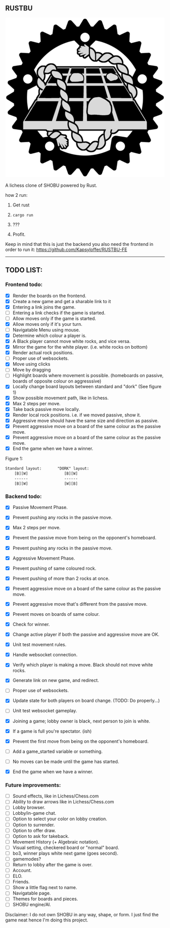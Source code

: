## RUSTBU

![Logo](https://raw.githubusercontent.com/Kapsyloffer/RUSTBU/master/assets/RUSTBU.png)

A lichess clone of SHOBU powered by Rust.

how 2 run:

1. Get rust

2. `cargo run`

3. ???

4. Profit.

Keep in mind that this is just the backend you also need the frontend in order to run it:
https://github.com/Kapsyloffer/RUSTBU-FE

---

## TODO LIST:

### Frontend todo:

- [x] Render the boards on the frontend.
- [x] Create a new game and get a sharable link to it
- [x] Entering a link joins the game.
- [ ] Entering a link checks if the game is started.
- [ ] Allow moves only if the game is started.
- [x] Allow moves only if it's your turn.
- [ ] Navigatable Menu using mouse.
- [x] Determine which colour a player is.
- [x] A Black player cannot move white rocks, and vice versa.
- [x] Mirror the game for the white player. (i.e. white rocks on bottom)
- [x] Render actual rock positions.
- [ ] Proper use of websockets.
- [x] Move using clicks
- [ ] Move by dragging
- [ ] Highlight boards where movement is possible. (homeboards on passive, boards of opposite colour on aggresssive)
- [x] Locally change board layouts between standard and "dork" (See figure 1)
- [x] Show possible movement path, like in lichess.
- [x] Max 2 steps per move.
- [x] Take back passive move locally.
- [x] Render local rock positions. i.e. if we moved passive, show it.
- [x] Aggressive move should have the same size and direction as passive.
- [x] Prevent aggressive move on a board of the same colour as the passive move.
- [x] Prevent aggressive move on a board of the same colour as the passive move.
- [x] End the game when we have a winner.

Figure 1:

```
Standard layout:       "DORK" layout:
    [B][W]                [B][W]
    ------                ------
    [B][W]                [W][B]
```

### Backend todo:

- [x] Passive Movement Phase.
- [x] Prevent pushing any rocks in the passive move.
- [x] Max 2 steps per move.
- [x] Prevent the passive move from being on the opponent's homeboard.
- [x] Prevent pushing any rocks in the passive move.
- [x] Aggressive Movement Phase.
- [x] Prevent pushing of same coloured rock.
- [x] Prevent pushing of more than 2 rocks at once.
- [x] Prevent aggressive move on a board of the same colour as the passive move.
- [x] Prevent aggressive move that's different from the passive move.
- [x] Prevent moves on boards of same colour.
- [x] Check for winner.
- [x] Change active player if both the passive and aggressive move are OK.
- [x] Unit test movement rules.
- [x] Handle websocket connection.
- [x] Verify which player is making a move. Black should not move white rocks.
- [x] Generate link on new game, and redirect.
- [ ] Proper use of websockets.
- [x] Update state for both players on board change. (TODO: Do properly...)
- [ ] Unit test websocket gameplay.
- [x] Joining a game; lobby owner is black, next person to join is white.
- [x] If a game is full you're spectator. (ish)
- [x] Prevent the first move from being on the opponent's homeboard.
- [ ] Add a game_started variable or something.
- [ ] No moves can be made until the game has started.
- [x] End the game when we have a winner.


### Future improvements:

- [ ] Sound effects, like in Lichess/Chess.com
- [ ] Ability to draw arrows like in Lichess/Chess.com
- [ ] Lobby browser.
- [ ] Lobby/in-game chat.
- [ ] Option to select your color on lobby creation.
- [ ] Option to surrender.
- [ ] Option to offer draw.
- [ ] Option to ask for takeback.
- [ ] Movement History (+ Algebraic notation).
- [ ] Visual setting, checkered board or "normal" board.
- [ ] bo3, winner plays white next game (goes second).
- [ ] gamemodes?
- [ ] Return to lobby after the game is over.
- [ ] Account.
- [ ] ELO.
- [ ] Friends.
- [ ] Show a little flag next to name.
- [ ] Navigatable page.
- [ ] Themes for boards and pieces.
- [ ] SHOBU engine/AI.

Disclaimer: I do not own SHOBU in any way, shape, or form.  I just find the game neat hence I'm doing this project.

